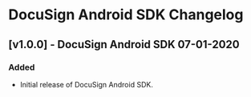 # DocuSign Android SDK Changelog
## [v1.0.0] - DocuSign Android SDK 07-01-2020

### Added
* Initial release of DocuSign Android SDK.



